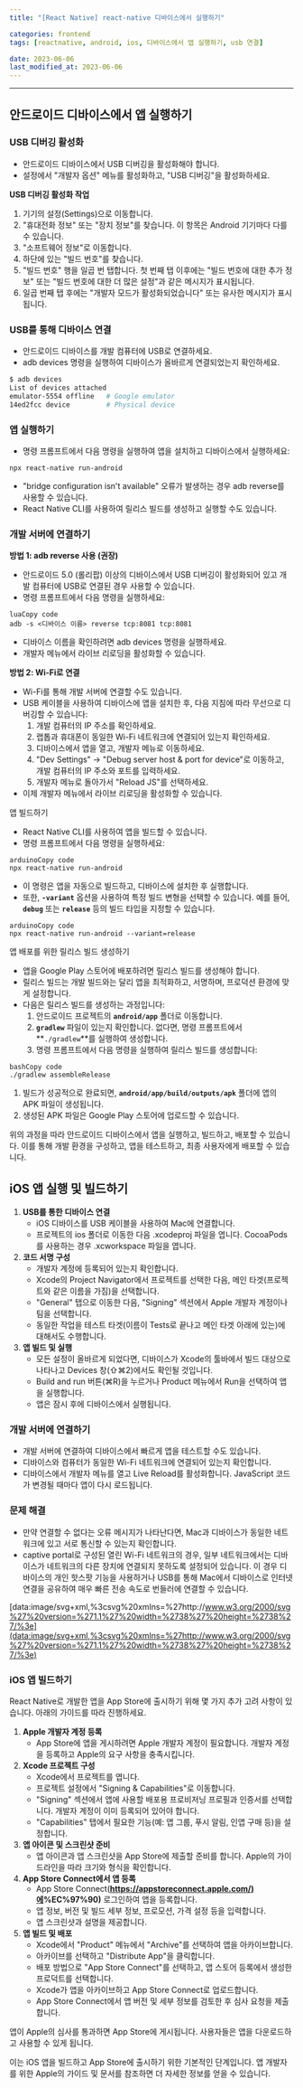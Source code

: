 ```yaml
---
title: "[React Native] react-native 디바이스에서 실행하기"

categories: frontend
tags: [reactnative, android, ios, 디바이스에서 앱 실행하기, usb 연결]

date: 2023-06-06
last_modified_at: 2023-06-06
---
```


---

## 안드로이드 디바이스에서 앱 실행하기

### USB 디버깅 활성화

- 안드로이드 디바이스에서 USB 디버깅을 활성화해야 합니다.
- 설정에서 "개발자 옵션" 메뉴를 활성화하고, "USB 디버깅"을 활성화하세요.

**USB 디버깅 활성화 작업**

1. 기기의 설정(Settings)으로 이동합니다.
2. "휴대전화 정보" 또는 "장치 정보"를 찾습니다. 이 항목은 Android 기기마다 다를 수 있습니다.
3. "소프트웨어 정보"로 이동합니다.
4. 하단에 있는 "빌드 번호"를 찾습니다.
5. "빌드 번호" 행을 일곱 번 탭합니다. 첫 번째 탭 이후에는 "빌드 번호에 대한 추가 정보" 또는 "빌드 번호에 대한 더 많은 설정"과 같은 메시지가 표시됩니다.
6. 일곱 번째 탭 후에는 "개발자 모드가 활성화되었습니다" 또는 유사한 메시지가 표시됩니다.

### USB를 통해 디바이스 연결

- 안드로이드 디바이스를 개발 컴퓨터에 USB로 연결하세요.
- adb devices 명령을 실행하여 디바이스가 올바르게 연결되었는지 확인하세요.

```bash
$ adb devices
List of devices attached
emulator-5554 offline   # Google emulator
14ed2fcc device         # Physical device
```

### 앱 실행하기

- 명령 프롬프트에서 다음 명령을 실행하여 앱을 설치하고 디바이스에서 실행하세요:

```
npx react-native run-android
```

- "bridge configuration isn't available" 오류가 발생하는 경우 adb reverse를 사용할 수 있습니다.
- React Native CLI를 사용하여 릴리스 빌드를 생성하고 실행할 수도 있습니다.

### 개발 서버에 연결하기

**방법 1: adb reverse 사용 (권장)**

- 안드로이드 5.0 (롤리팝) 이상의 디바이스에서 USB 디버깅이 활성화되어 있고 개발 컴퓨터에 USB로 연결된 경우 사용할 수 있습니다.
- 명령 프롬프트에서 다음 명령을 실행하세요:

```
luaCopy code
adb -s <디바이스 이름> reverse tcp:8081 tcp:8081
```

- 디바이스 이름을 확인하려면 adb devices 명령을 실행하세요.
- 개발자 메뉴에서 라이브 리로딩을 활성화할 수 있습니다.

**방법 2: Wi-Fi로 연결**

- Wi-Fi를 통해 개발 서버에 연결할 수도 있습니다.
- USB 케이블을 사용하여 디바이스에 앱을 설치한 후, 다음 지침에 따라 무선으로 디버깅할 수 있습니다:
  1. 개발 컴퓨터의 IP 주소를 확인하세요.
  2. 랩톱과 휴대폰이 동일한 Wi-Fi 네트워크에 연결되어 있는지 확인하세요.
  3. 디바이스에서 앱을 열고, 개발자 메뉴로 이동하세요.
  4. "Dev Settings" → "Debug server host & port for device"로 이동하고, 개발 컴퓨터의 IP 주소와 포트를 입력하세요.
  5. 개발자 메뉴로 돌아가서 "Reload JS"를 선택하세요.
- 이제 개발자 메뉴에서 라이브 리로딩을 활성화할 수 있습니다.

앱 빌드하기

- React Native CLI를 사용하여 앱을 빌드할 수 있습니다.
- 명령 프롬프트에서 다음 명령을 실행하세요:

```
arduinoCopy code
npx react-native run-android
```

- 이 명령은 앱을 자동으로 빌드하고, 디바이스에 설치한 후 실행합니다.
- 또한, **`-variant`** 옵션을 사용하여 특정 빌드 변형을 선택할 수 있습니다. 예를 들어, **`debug`** 또는 **`release`** 등의 빌드 타입을 지정할 수 있습니다.

```
arduinoCopy code
npx react-native run-android --variant=release
```

앱 배포를 위한 릴리스 빌드 생성하기

- 앱을 Google Play 스토어에 배포하려면 릴리스 빌드를 생성해야 합니다.
- 릴리스 빌드는 개발 빌드와는 달리 앱을 최적화하고, 서명하며, 프로덕션 환경에 맞게 설정합니다.
- 다음은 릴리스 빌드를 생성하는 과정입니다:
  1. 안드로이드 프로젝트의 **`android/app`** 폴더로 이동합니다.
  2. **`gradlew`** 파일이 있는지 확인합니다. 없다면, 명령 프롬프트에서 **`./gradlew`**를 실행하여 생성합니다.
  3. 명령 프롬프트에서 다음 명령을 실행하여 릴리스 빌드를 생성합니다:

```
bashCopy code
./gradlew assembleRelease
```

1. 빌드가 성공적으로 완료되면, **`android/app/build/outputs/apk`** 폴더에 앱의 APK 파일이 생성됩니다.
2. 생성된 APK 파일은 Google Play 스토어에 업로드할 수 있습니다.

위의 과정을 따라 안드로이드 디바이스에서 앱을 실행하고, 빌드하고, 배포할 수 있습니다. 이를 통해 개발 환경을 구성하고, 앱을 테스트하고, 최종 사용자에게 배포할 수 있습니다.

## iOS 앱 실행 및 빌드하기

1. **USB를 통한 디바이스 연결**
   - iOS 디바이스를 USB 케이블을 사용하여 Mac에 연결합니다.
   - 프로젝트의 ios 폴더로 이동한 다음 .xcodeproj 파일을 엽니다. CocoaPods를 사용하는 경우 .xcworkspace 파일을 엽니다.
2. **코드 서명 구성**
   - 개발자 계정에 등록되어 있는지 확인합니다.
   - Xcode의 Project Navigator에서 프로젝트를 선택한 다음, 메인 타겟(프로젝트와 같은 이름을 가짐)을 선택합니다.
   - "General" 탭으로 이동한 다음, "Signing" 섹션에서 Apple 개발자 계정이나 팀을 선택합니다.
   - 동일한 작업을 테스트 타겟(이름이 Tests로 끝나고 메인 타겟 아래에 있는)에 대해서도 수행합니다.
3. **앱 빌드 및 실행**
   - 모든 설정이 올바르게 되었다면, 디바이스가 Xcode의 툴바에서 빌드 대상으로 나타나고 Devices 창(⇧⌘2)에서도 확인될 것입니다.
   - Build and run 버튼(⌘R)을 누르거나 Product 메뉴에서 Run을 선택하여 앱을 실행합니다.
   - 앱은 잠시 후에 디바이스에서 실행됩니다.

### 개발 서버에 연결하기

- 개발 서버에 연결하여 디바이스에서 빠르게 앱을 테스트할 수도 있습니다.
- 디바이스와 컴퓨터가 동일한 Wi-Fi 네트워크에 연결되어 있는지 확인합니다.
- 디바이스에서 개발자 메뉴를 열고 Live Reload를 활성화합니다. JavaScript 코드가 변경될 때마다 앱이 다시 로드됩니다.

### 문제 해결

- 만약 연결할 수 없다는 오류 메시지가 나타난다면, Mac과 디바이스가 동일한 네트워크에 있고 서로 통신할 수 있는지 확인합니다.
- captive portal로 구성된 열린 Wi-Fi 네트워크의 경우, 일부 네트워크에서는 디바이스가 네트워크의 다른 장치에 연결되지 못하도록 설정되어 있습니다. 이 경우 디바이스의 개인 핫스팟 기능을 사용하거나 USB를 통해 Mac에서 디바이스로 인터넷 연결을 공유하여 매우 빠른 전송 속도로 번들러에 연결할 수 있습니다.

[data:image/svg+xml,%3csvg%20xmlns=%27http://www.w3.org/2000/svg%27%20version=%271.1%27%20width=%2738%27%20height=%2738%27/%3e](data:image/svg+xml,%3csvg%20xmlns=%27http://www.w3.org/2000/svg%27%20version=%271.1%27%20width=%2738%27%20height=%2738%27/%3e)

### iOS 앱 빌드하기

React Native로 개발한 앱을 App Store에 출시하기 위해 몇 가지 추가 고려 사항이 있습니다. 아래의 가이드를 따라 진행하세요.

1. **Apple 개발자 계정 등록**
   - App Store에 앱을 게시하려면 Apple 개발자 계정이 필요합니다. 개발자 계정을 등록하고 Apple의 요구 사항을 충족시킵니다.
2. **Xcode 프로젝트 구성**
   - Xcode에서 프로젝트를 엽니다.
   - 프로젝트 설정에서 "Signing & Capabilities"로 이동합니다.
   - "Signing" 섹션에서 앱에 사용할 배포용 프로비저닝 프로필과 인증서를 선택합니다. 개발자 계정이 이미 등록되어 있어야 합니다.
   - "Capabilities" 탭에서 필요한 기능(예: 앱 그룹, 푸시 알림, 인앱 구매 등)을 설정합니다.
3. **앱 아이콘 및 스크린샷 준비**
   - 앱 아이콘과 앱 스크린샷을 App Store에 제출할 준비를 합니다. Apple의 가이드라인을 따라 크기와 형식을 확인합니다.
4. **App Store Connect에서 앱 등록**
   - App Store Connect(**[https://appstoreconnect.apple.com/)에](https://appstoreconnect.apple.com/)%EC%97%90)** 로그인하여 앱을 등록합니다.
   - 앱 정보, 버전 및 빌드 세부 정보, 프로모션, 가격 설정 등을 입력합니다.
   - 앱 스크린샷과 설명을 제공합니다.
5. **앱 빌드 및 배포**
   - Xcode에서 "Product" 메뉴에서 "Archive"를 선택하여 앱을 아카이브합니다.
   - 아카이브를 선택하고 "Distribute App"을 클릭합니다.
   - 배포 방법으로 "App Store Connect"를 선택하고, 앱 스토어 등록에서 생성한 프로덕트를 선택합니다.
   - Xcode가 앱을 아카이브하고 App Store Connect로 업로드합니다.
   - App Store Connect에서 앱 버전 및 세부 정보를 검토한 후 심사 요청을 제출합니다.

앱이 Apple의 심사를 통과하면 App Store에 게시됩니다. 사용자들은 앱을 다운로드하고 사용할 수 있게 됩니다.

이는 iOS 앱을 빌드하고 App Store에 출시하기 위한 기본적인 단계입니다. 앱 개발자를 위한 Apple의 가이드 및 문서를 참조하면 더 자세한 정보를 얻을 수 있습니다.
